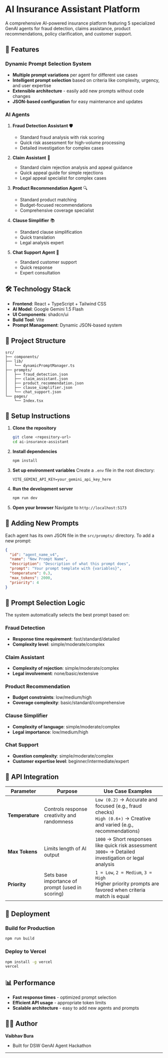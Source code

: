 # AI Insurance Assistant Platform

A comprehensive AI-powered insurance platform featuring 5 specialized GenAI agents for fraud detection, claims assistance, product recommendations, policy clarification, and customer support.

## 🚀 Features

### Dynamic Prompt Selection System
- **Multiple prompt variations** per agent for different use cases
- **Intelligent prompt selection** based on criteria like complexity, urgency, and user expertise
- **Extensible architecture** - easily add new prompts without code changes
- **JSON-based configuration** for easy maintenance and updates

### AI Agents

1. **Fraud Detection Assistant** 🛡️
   - Standard fraud analysis with risk scoring
   - Quick risk assessment for high-volume processing
   - Detailed investigation for complex cases

2. **Claim Assistant** 📄
   - Standard claim rejection analysis and appeal guidance
   - Quick appeal guide for simple rejections
   - Legal appeal specialist for complex cases

3. **Product Recommendation Agent** 🔍
   - Standard product matching
   - Budget-focused recommendations
   - Comprehensive coverage specialist

4. **Clause Simplifier** 📚
   - Standard clause simplification
   - Quick translation
   - Legal analysis expert

5. **Chat Support Agent** 💬
   - Standard customer support
   - Quick response
   - Expert consultation

## 🛠️ Technology Stack

- **Frontend**: React + TypeScript + Tailwind CSS
- **AI Model**: Google Gemini 1.5 Flash
- **UI Components**: shadcn/ui
- **Build Tool**: Vite
- **Prompt Management**: Dynamic JSON-based system

## 📁 Project Structure

```
src/
├── components/          
├── lib/
│   └── dynamicPromptManager.ts  
├── prompts/           
│   ├── fraud_detection.json
│   ├── claim_assistant.json
│   ├── product_recommendation.json
│   ├── clause_simplifier.json
│   └── chat_support.json
└── pages/
    └── Index.tsx       
```

## 🔧 Setup Instructions

1. **Clone the repository**
   ```bash
   git clone <repository-url>
   cd ai-insurance-assistant
   ```

2. **Install dependencies**
   ```bash
   npm install
   ```

3. **Set up environment variables**
   Create a `.env` file in the root directory:
   ```env
   VITE_GEMINI_API_KEY=your_gemini_api_key_here
   ```

4. **Run the development server**
   ```bash
   npm run dev
   ```

5. **Open your browser**
   Navigate to `http://localhost:5173`

## 📝 Adding New Prompts


Each agent has its own JSON file in the `src/prompts/` directory. To add a new prompt:

```json
{
  "id": "agent_name_v4",
  "name": "New Prompt Name",
  "description": "Description of what this prompt does",
  "prompt": "Your prompt template with {variables}",
  "temperature": 0.3,
  "max_tokens": 2000,
  "priority": 4
}
```


## 🎯 Prompt Selection Logic

The system automatically selects the best prompt based on:

### Fraud Detection
- **Response time requirement**: fast/standard/detailed
- **Complexity level**: simple/moderate/complex

### Claim Assistant
- **Complexity of rejection**: simple/moderate/complex
- **Legal involvement**: none/basic/extensive

### Product Recommendation
- **Budget constraints**: low/medium/high
- **Coverage complexity**: basic/standard/comprehensive

### Clause Simplifier
- **Complexity of language**: simple/moderate/complex
- **Legal importance**: low/medium/high

### Chat Support
- **Question complexity**: simple/moderate/complex
- **Customer expertise level**: beginner/intermediate/expert

## 🔄 API Integration

| Parameter       | Purpose                                          | Use Case Examples                                                                                                         |
| --------------- | ------------------------------------------------ | ------------------------------------------------------------------------------------------------------------------------- |
| **Temperature** | Controls response creativity and randomness      | `Low (0.2)` → Accurate and focused (e.g., fraud checks)  <br> `High (0.6+)` → Creative and varied (e.g., recommendations) |
| **Max Tokens**  | Limits length of AI output                       | `1000` → Short responses like quick risk assessment <br> `3000+` → Detailed investigation or legal analysis               |
| **Priority**    | Sets base importance of prompt (used in scoring) | `1 = Low`, `2 = Medium`, `3 = High` <br> Higher priority prompts are favored when criteria match is equal                 |


## 🚀 Deployment

### Build for Production
```bash
npm run build
```

### Deploy to Vercel
```bash
npm install -g vercel
vercel
```


## 📊 Performance

- **Fast response times** - optimized prompt selection
- **Efficient API usage** - appropriate token limits
- **Scalable architecture** - easy to add new agents and prompts




## 👨‍💻 Author

**Vaibhav Bura**
- Built for DSW GenAI Agent Hackathon

---




